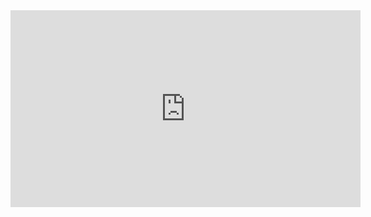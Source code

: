 
<iframe src="https://drive.google.com/file/d/1A9pjs02BXW9ppssSEUPT10RwOk13yLaZ/preview" width="560" height="315" frameborder="0" allowfullscreen="true"></iframe>
